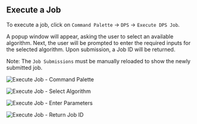 ## Execute a Job

To execute a job, click on `Command Palette` -> `DPS` -> `Execute DPS Job`.

A popup window will appear, asking the user to select an available algorithm.
Next, the user will be prompted to enter the required inputs for the selected algorithm.  Upon submission, a Job ID will be returned.

Note: The `Job Submissions` must be manually reloaded to show the newly submitted job.

![Execute Job - Command Palette](https://raw.github.com/MAAP-Project/maap-jupyter-ide/master/user_guides/images/execute1.png)

![Execute Job - Select Algorithm](https://raw.github.com/MAAP-Project/maap-jupyter-ide/master/user_guides/images/execute2.png)

![Execute Job - Enter Parameters](https://raw.github.com/MAAP-Project/maap-jupyter-ide/master/user_guides/images/execute3.png)

![Execute Job - Return Job ID](https://raw.github.com/MAAP-Project/maap-jupyter-ide/master/user_guides/images/execute4.png)